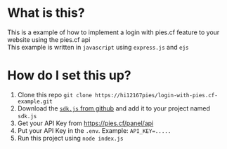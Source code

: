 # What is this?
This is a example of how to implement a login with pies.cf feature to your website using the pies.cf api\
This example is written in `javascript` using `express.js` and `ejs`

# How do I set this up?
1. Clone this repo `git clone https://hi12167pies/login-with-pies.cf-example.git`
2. Download the [`sdk.js` from github](https://github.com/hi12167pies/pies.cf-api-sdk) and add it to your project named `sdk.js`
3. Get your API Key from https://pies.cf/panel/api
4. Put your API Key in the `.env`. Example: `API_KEY=.....`
5. Run this project using `node index.js`